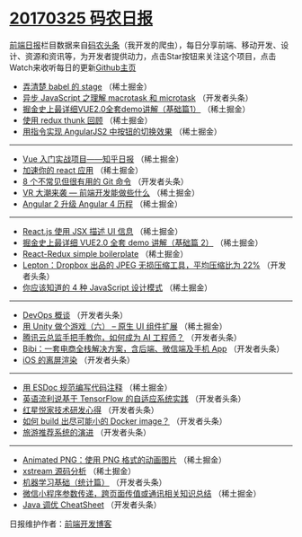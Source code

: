 # [20170325 码农日报](https://toutiao.qdkfweb.cn/date/2017/03/25)

[前端日报](https://qdkfweb.cn/c/news)栏目数据来自[码农头条](https://toutiao.qdkfweb.cn/)（我开发的爬虫），每日分享前端、移动开发、设计、资源和资讯等，为开发者提供动力，点击Star按钮来关注这个项目，点击Watch来收听每日的更新[Github主页](https://github.com/kujian/frontendDaily)
* [弄清楚 babel 的 stage](https://toutiao.qdkfweb.cn/31775.html) （稀土掘金）
* [异步 JavaScript 之理解 macrotask 和 microtask](https://toutiao.qdkfweb.cn/31803.html) （开发者头条）
* [掘金史上最详细VUE2.0全套demo讲解（基础篇1）](https://toutiao.qdkfweb.cn/31771.html) （稀土掘金）
* [使用 redux thunk 回顾](https://toutiao.qdkfweb.cn/31772.html) （稀土掘金）
* [用指令实现 AngularJS2 中按钮的切换效果](https://toutiao.qdkfweb.cn/31762.html) （稀土掘金）

***
* [Vue 入门实战项目——知乎日报](https://toutiao.qdkfweb.cn/31763.html) （稀土掘金）
* [加速你的 react 应用](https://toutiao.qdkfweb.cn/31766.html) （稀土掘金）
* [8 个不常见但很有用的 Git 命令](https://toutiao.qdkfweb.cn/31793.html) （开发者头条）
* [VR 大潮来袭 &#8212; 前端开发能做些什么](https://toutiao.qdkfweb.cn/31768.html) （稀土掘金）
* [Angular 2 升级 Angular 4 历程](https://toutiao.qdkfweb.cn/31769.html) （稀土掘金）

***
* [React.js 使用 JSX 描述 UI 信息](https://toutiao.qdkfweb.cn/31770.html) （稀土掘金）
* [掘金史上最详细 VUE2.0 全套 demo 讲解（基础篇 2）](https://toutiao.qdkfweb.cn/31761.html) （稀土掘金）
* [React-Redux simple boilerplate](https://toutiao.qdkfweb.cn/31764.html) （稀土掘金）
* [Lepton：Dropbox 出品的 JPEG 无损压缩工具，平均压缩比为 22%](https://toutiao.qdkfweb.cn/31799.html) （开发者头条）
* [你应该知道的 4 种 JavaScript 设计模式](https://toutiao.qdkfweb.cn/31776.html) （稀土掘金）

***
* [DevOps 概谈](https://toutiao.qdkfweb.cn/31802.html) （开发者头条）
* [用 Unity 做个游戏（六） &#8211; 原生 UI 组件扩展](https://toutiao.qdkfweb.cn/31758.html) （稀土掘金）
* [腾讯云总监手把手教你，如何成为 AI 工程师？](https://toutiao.qdkfweb.cn/31794.html) （开发者头条）
* [Bibi：一套电商全栈解决方案，含后端、微信端及手机 App](https://toutiao.qdkfweb.cn/31795.html) （开发者头条）
* [iOS 的离屏渲染](https://toutiao.qdkfweb.cn/31804.html) （开发者头条）

***
* [用 ESDoc 规范编写代码注释](https://toutiao.qdkfweb.cn/31774.html) （稀土掘金）
* [英语流利说基于 TensorFlow 的自适应系统实践](https://toutiao.qdkfweb.cn/31800.html) （开发者头条）
* [红星悦家技术研发心得](https://toutiao.qdkfweb.cn/31792.html) （开发者头条）
* [如何 build 出尽可能小的 Docker image？](https://toutiao.qdkfweb.cn/31797.html) （开发者头条）
* [旅游推荐系统的演进](https://toutiao.qdkfweb.cn/31798.html) （开发者头条）

***
* [Animated PNG：使用 PNG 格式的动画图片](https://toutiao.qdkfweb.cn/31773.html) （稀土掘金）
* [xstream 源码分析](https://toutiao.qdkfweb.cn/31765.html) （稀土掘金）
* [机器学习基础（统计篇）](https://toutiao.qdkfweb.cn/31791.html) （开发者头条）
* [微信小程序参数传递，跨页面传值或通讯相关知识总结](https://toutiao.qdkfweb.cn/31760.html) （稀土掘金）
* [Java 调优 CheatSheet](https://toutiao.qdkfweb.cn/31796.html) （开发者头条）

日报维护作者：[前端开发博客](https://qdkfweb.cn/) 